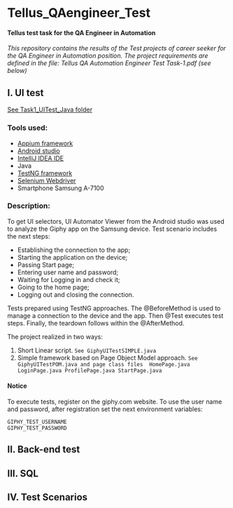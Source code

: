# Tellus_QAengineer_Test
#### Tellus test task for the QA Engineer in Automation

_This repository contains the results of the Test projects of career seeker for the QA Engineer in Automation position.
The project requirements are defined in the file: Tellus QA Automation Engineer Test Task-1.pdf (see below)_

## I. UI test

[See Task1_UITest_Java folder](Task1_UITest_Java/app_ui_test/)

### Tools used:
* [Appium framework](https://appium.io/)
* [Android studio](https://developer.android.com/studio)
* [IntelliJ IDEA IDE](https://www.jetbrains.com/idea/)
* Java
* [TestNG framework](https://testng.org/)
* [Selenium Webdriver](https://www.selenium.dev/downloads/)
* Smartphone Samsung A-7100

### Description:
To get UI selectors, UI Automator Viewer from the Android studio was used to analyze the Giphy app on the Samsung device.
Test scenario includes the next steps:
- Establishing the connection to the app;
- Starting the application on the device;
- Passing Start page;
- Entering user name and password;
- Waiting for Logging in and check it;
- Going to the home page;
- Logging out and closing the connection.

Tests prepared using TestNG approaches. The @BeforeMethod is used to manage a connection to the device and the app. Then @Test executes test steps. Finally, the teardown follows within the @AfterMethod.

The project realized in two ways:
1. Short Linear script.
`See GiphyUITestSIMPLE.java`
2. Simple framework based on Page Object Model approach.
`See GiphyUITestPOM.java
and page class files 
HomePage.java
LoginPage.java
ProfilePage.java
StartPage.java`

#### Notice
To execute tests, register on the giphy.com website. To use the user name and password, after registration set the next environment variables:
```
GIPHY_TEST_USERNAME 
GIPHY_TEST_PASSWORD
```

## II. Back-end test

## III. SQL

## IV. Test Scenarios
